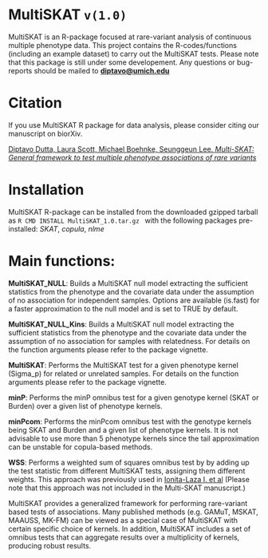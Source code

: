 # MultiSKAT `v(1.0)`
MultiSKAT is an R-package focused at rare-variant analysis of continuous multiple phenotype data. 
This project contains the R-codes/functions (including an example dataset) to carry out the MultiSKAT tests. Please note that this package is still under some developement. Any questions or bug-reports should be mailed to **diptavo@umich.edu**

# Citation

If you use MultiSKAT R package for data analysis, please consider citing our manuscript on biorXiv.
 
[Diptavo Dutta, Laura Scott, Michael Boehnke, Seunggeun Lee. *Multi-SKAT: General framework to test multiple phenotype associations of rare variants*]( https://t.co/pxA9W8CZ0S)


# Installation

MultiSKAT R-package can be installed from the downloaded gzipped tarball as
```R CMD INSTALL MultiSKAT_1.0.tar.gz ```
with the following packages pre-installed: *SKAT*, *copula*, *nlme*

# Main functions:

**MultiSKAT_NULL**: Builds a MultiSKAT null model extracting the sufficient statistics from the phenotype and the covariate data under the assumption of no association for independent samples. Options are available (is.fast) for a faster approximation to the null model and is set to 
                TRUE by default. 
            
**MultiSKAT_NULL_Kins**: Builds a MultiSKAT null model extracting the sufficient statistics from the phenotype and the covariate data under the 
                     assumption of no association for samples with relatedness. For details on the function arguments please refer to the 
                     package vignette.
                     
**MultiSKAT**: Performs the MultiSKAT test for a given phenotype kernel (Sigma_p) for related or unrelated samples. For details on the function
           arguments please refer to the package vignette.                     
           
**minP**: Performs the minP omnibus test for a given genotype kernel (SKAT or Burden) over a given list of phenotype kernels.

**minPcom**: Performs the minPcom omnibus test with the genotype kernels being SKAT and Burden and a given list of phenotype kernels. It is not
         advisable to use more than 5 phenotype kernels since the tail approximation can be unstable for copula-based methods.
          
**WSS**: Performs a weighted sum of squares omnibus test by by adding up the test statistic from different MultiSKAT tests, assigning them different weights. This approach was previously used in [Ionita-Laza I. et al]( https://www.ncbi.nlm.nih.gov/pmc/articles/PMC3675243/) 
(Please note that this approach was not included in the Multi-SKAT manuscript.)


MultiSKAT provides a generalized framework for performing rare-variant based tests of associations. Many published methods (e.g. GAMuT, MSKAT, MAAUSS, MK-FM) can be viewed as a special case of MultiSKAT with certain specific choice of kernels. In addition, MultiSKAT includes a set of omnibus tests that can aggregate results over a multiplicity of kernels, producing robust results.
